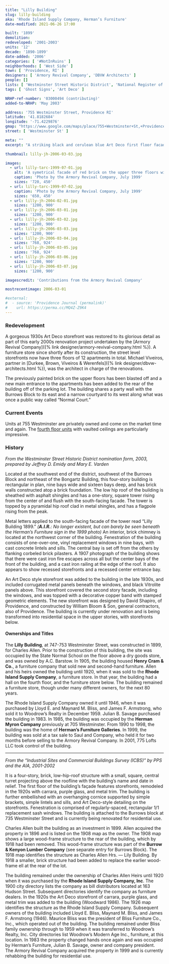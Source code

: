 ```yaml
---
title: "Lilly Building"
slug: lilly-building
aka: 'Rhode Island Supply Company, Herman’s Furniture'
date-modified: 2021-06-26 17:00

built: '1899'
demolition:
redeveloped: '2001-2003'
units: '12'
decade: '1890-1899'
date-added: '2006'
categories: [ '#NotInRuins' ]
neighborhoods: [ 'West Side' ]
town: [ 'Providence, RI' ]
designers: [ 'Armory Revival Company', 'DBVW Architects' ]
people: []
lists: [ 'Westminster Street Historic District', 'National Register of Historic Places' ]
tags: [ 'Ghost Signs', 'Art Deco' ]

NRHP-ref-number: '03000494 (contributing)'
added-to-NRHP: 'May 2003'

address: '755 Westminster Street, Providence RI'
latitude: '41.8182684'
longitude: '-71.4229876'
gmap: "https://www.google.com/maps/place/755+Westminster+St,+Providence,+RI+02903/@41.8182684,-71.4229876,17z/data=!3m1!4b1!4m5!3m4!1s0x89e4457253bfdd81:0x8fa37660c165e4c1!8m2!3d41.8182684!4d-71.4207989"
street: [ 'Westminster St' ]

meta: ""
excerpt: "A striking black and cerulean blue Art Deco first floor facade adorns this commercial building along a historically significant portion of upper Westminster Street"

thumbnail: lilly-jh-2006-03-03.jpg

images:
  - url: lilly-tarc-1999-07-01.jpg
    alt: 'A symetrical facade of red brick on the upper three floors with an ornate glass storefront on the first level of black glass, decorative panels in yellow and white, with deep blue glass trim pieces. A shallow central tower rises from the center of the fourth floor. The building is nine bays wide and sixteen deep, with little to no ornamentation on the other three sides.'
    caption: 'Photo by the Armory Revival Company, July 1999'
    sizes: '720, 450'
  - url: lilly-tarc-1999-07-02.jpg
    caption: 'Photo by the Armory Revival Company, July 1999'
    sizes: '650, 450'
  - url: lilly-jh-2004-02-01.jpg
    sizes: '1200, 900'
  - url: lilly-jh-2006-03-01.jpg
    sizes: '1200, 900'
  - url: lilly-jh-2006-03-02.jpg
    sizes: '1200, 900'
  - url: lilly-jh-2006-03-03.jpg
    sizes: '1200, 900'
  - url: lilly-jh-2006-03-04.jpg
    sizes: '768, 924'
  - url: lilly-jh-2006-03-05.jpg
    sizes: '768, 924'
  - url: lilly-jh-2006-03-06.jpg
    sizes: '1200, 900'
  - url: lilly-jh-2006-03-07.jpg
    sizes: '1200, 900'

imagescredit: 'Contributions from the Armory Revival Company'

mostrecentimage: 2006-03-01

#external:
#  - source: 'Providence Journal (permalink)'
#    url: https://perma.cc/MQ4Z-Z9K4
---
```


### Redevelopment

A gorgeous 1930s Art Deco storefront was restored to its glorious detail as part of this early 2000s renovation project undertaken by the [Armory Revival Company]({% link designer/armory-revival-company.html %}). A furniture store since shortly after its construction, the street level storefronts now have three floors of 12 apartments in total. Michael Viveiros, partner in [Durkee, Brown, Viveiros & Werenfels]({% link designer/dbvw-architects.html %}), was the architect in charge of the renovations.

The previously painted brick on the upper floors has been blasted off and a new main entrance to the apartments has been added to the rear of the building off of the parking lot. The building shares a party wall with the Burrows Block to its east and a narrow courtyard to its west along what was once a public way called “Normal Court.”


### Current Events

Units at 755 Westminster are privately owned and come on the market time and again. The [fourth floor units](//www.zillow.com/homedetails/755-Westminster-St-UNIT-403-Providence-RI-02903/65916154_zpid/) with vaulted ceilings are particularly impressive.


### History

_From the Westminster Street Historic District nomination form, 2003, prepared by Jeffrey D. Emidy and Mary E. Varden_

Located at the southwest end of the district, southwest of the Burrows Block and northeast of the Bongartz Building, this four-story building is rectangular in plan, nine bays wide and sixteen bays deep, and has brick walls constructed atop a brick foundation. The low hip roof of the building is sheathed with asphalt shingles and has a one-story, square tower rising from the center of and flush with the south-facing facade. The tower is topped by a pyramidal hip roof clad in metal shingles, and has a flagpole rising from the peak.

Metal letters applied to the south-facing facade of the tower read “Lilly Building 1899.” _(**A.I.R.**: No longer existent, but can barely be seen beneath the Herman’s Furniture sign in the 1999 photo)_ An interior, brick chimney is located at the northwest corner of the building. Fenestration of the building consists of one-over-one, vinyl replacement windows in nine bays, with cast concrete lintels and sills. The central bay is set off from the others by flanking corbeled brick pilasters. A 1907 photograph of the building shows that there were cast iron fire escapes across all but the center bays of the front of the building, and a cast iron railing at the edge of the roof. It also appears to show recessed storefronts and a recessed center entrance bay.

An Art Deco style storefront was added to the building in the late 1930s, and included corrugated metal panels beneath the windows, and black Vitrolite panels above. This storefront covered the second story facade, including the windows, and was topped with a decorative copper band with stamped geometric elements. The new storefront was designed by David Shapiro, of Providence, and constructed by William Bloom & Son, general contractors, also of Providence. The building is currently under renovation and is being transformed into residential space in the upper stories, with storefronts below.


#### Ownerships and Titles

The **Lilly Building**, at 747-753 Westminster Street, was constructed in 1899, for Charles Allen. Prior to the construction of this building, the site was occupied by the State Normal School on the floor above a dry goods store, and was owned by A.C. Barstow. In 1905, the building housed **Henry Cram & Co.**, a furniture company that sold new and second-hand furniture. Allen and his heirs owned the building until 1920, when it was sold to the **Rhode Island Supply Company**, a furniture store. In that year, the building had a hall on the fourth floor, and the furniture store below. The building remained a furniture store, though under many different owners, for the next 80 years.

The Rhode Island Supply Company owned it until 1946, when it was purchased by Lloyd E. and Maynard M. Bliss, and James F. Armstrong, who sold it to Woodrow’s Realty in December 1959. Julian B. Savage purchased the building in 1983. In 1985, the building was occupied by the **Herman Myron Company** previously at 705 Westminster. From 1990 to 1998, the building was the home of **Herman’s Furniture Galleries**. In 1999, the building was sold at a tax sale to Saul and Company, who held it for two months before selling to the Armory Revival Company. In 2001, 775 Lofts LLC took control of the building.

***

_From the “Industrial Sites and Commercial Buildings Survey (ICBS)” by PPS and the AIA, 2001-2002_

It is a four-story, brick, low-hip-roof structure with a small, square, central turret projecting above the roofline with the building’s name and date in relief. The first floor of the building’s façade features storefronts, remodeled in the 1920s with carrara, purple glass, and metal trim. The building is further embellished with an overhanging cornice supported by simple brackets, simple lintels and sills, and Art Deco-style detailing on the storefronts. Fenestration is comprised of regularly-spaced, rectangular 1/1 replacement sash windows. The building is attached to the Burrows block at 735 Westminster Street and is currently being renovated for residential use.

Charles Allen built the building as an investment in 1899. Allen acquired the property in 1896 and is listed on the 1908 map as the owner. The 1908 map shows a large wood-frame structure to the rear of the building, which by 1918 had been removed. This wood-frame structure was part of the **Burrow & Kenyon Lumber Company** (see separate entry for Burrows Block). The 1918 map identifies the structure as Charles Allen Hrs. — Lily Building. By 1918 a smaller, brick structure had been added to replace the earlier wood-frame ell at the rear of the lot.

The building remained under the ownership of Charles Allen Heirs until 1920 when it was purchased by the **Rhode lsland Supply Company, Inc**. The 1900 city directory lists the company as bill distributors located at 163 Hudson Street. Subsequent directories identify the company as furniture dealers. In the 1920s the Art Deco storefront of carrara, purple glass, and metal trim was added to the building (Woodward 1986). The 1926 map identifies the structure as the Rhode Island Supply Company. Subsequent owners of the building included Lloyd E. Bliss, Maynard M. Bliss, and James F. Armstrong (1946). Maurice Bliss was the president of Bliss Furniture Co., Inc., which operated out of the building. The building remained under Bliss family ownership through to 1959 when it was transferred to Woodrow’s Realty, Inc. City directories list Woodrow’s Modern Age Inc., furniture, at this location. In 1983 the property changed hands once again and was occupied by Herman’s Furniture, Julian B. Savage, owner and company president. The Armory Revival Company acquired the property in 1999 and is currently rehabbing the building for residential use.